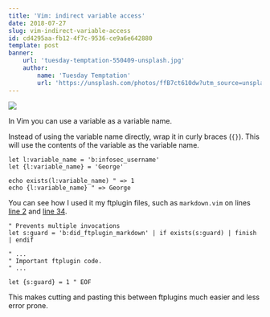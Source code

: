 ```yaml
---
title: 'Vim: indirect variable access'
date: 2018-07-27
slug: vim-indirect-variable-access
id: cd4295aa-fb12-4f7c-9536-ce9a6e642880
template: post
banner:
    url: 'tuesday-temptation-550409-unsplash.jpg'
    author:
        name: 'Tuesday Temptation'
        url: 'https://unsplash.com/photos/ffB7ct610dw?utm_source=unsplash&utm_medium=referral&utm_content=creditCopyText'
---
```


![](tuesday-temptation-550409-unsplash.jpg)

In Vim you can use a variable as a variable name.

Instead of using the variable name directly, wrap it in curly braces (`{}`).
This will use the contents of the variable as the variable name.

```vim{numberLines: true}
let l:variable_name = 'b:infosec_username'
let {l:variable_name} = 'George'

echo exists(l:variable_name) " => 1
echo {l:variable_name} " => George
```

<!-- more -->

You can see how I used it my ftplugin files, such as `markdown.vim` on lines
[line 2](https://github.com/docwhat/dotfiles/blob/1b255b2f92bcf70ba8a8737f79200cd77188d9a9/tag-neovim/config/nvim/ftplugin/markdown.vim#L2)
and
[line 34](https://github.com/docwhat/dotfiles/blob/1b255b2f92bcf70ba8a8737f79200cd77188d9a9/tag-neovim/config/nvim/ftplugin/markdown.vim#L34).

```vim{2,8}
" Prevents multiple invocations
let s:guard = 'b:did_ftplugin_markdown' | if exists(s:guard) | finish | endif

" ...
" Important ftplugin code.
" ...

let {s:guard} = 1 " EOF
```

This makes cutting and pasting this between ftplugins much easier and less
error prone.
